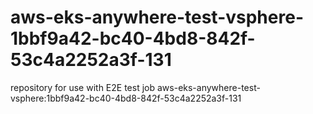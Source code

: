 # aws-eks-anywhere-test-vsphere-1bbf9a42-bc40-4bd8-842f-53c4a2252a3f-131
repository for use with E2E test job aws-eks-anywhere-test-vsphere:1bbf9a42-bc40-4bd8-842f-53c4a2252a3f-131

